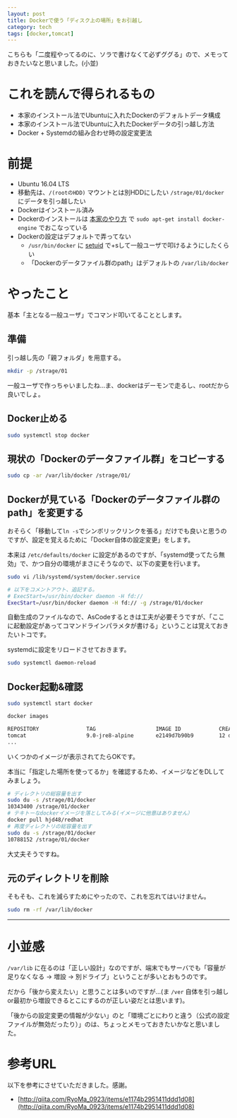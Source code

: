 ```yaml
---
layout: post
title: Dockerで使う「ディスク上の場所」をお引越し
category: tech
tags: [docker,tomcat]
---
```


こちらも「二度程やってるのに、ソラで書けなくて必ずググる」ので、メモっておきたいなと思いました。(小並)

# これを読んで得られるもの

- 本家のインストール法でUbuntuに入れたDockerのデフォルトデータ構成
- 本家のインストール法でUbuntuに入れたDockerデータの引っ越し方法
- Docker + Systemdの組み合わせ時の設定変更法

# 前提

- Ubuntu 16.04 LTS
- 移動先は、`/(rootのHDD)` マウントとは別HDDにしたい `/strage/01/docker` にデータを引っ越したい
- Dockerはインストール済み
- Dockerのインストールは [本家のやり方](https://docs.docker.com/engine/installation/linux/ubuntulinux/) で `sudo apt-get install docker-engine` でおこなっている
- Dockerの設定はデフォルトで弄ってない
  - `/usr/bin/docker` に [setuid](https://ja.wikipedia.org/wiki/Setuid) で+sして一般ユーザで叩けるようにしたくらい
  - 「Dockerのデータファイル群のpath」はデフォルトの `/var/lib/docker`

# やったこと

基本「主となる一般ユーザ」でコマンド叩いてることとします。

## 準備

引っ越し先の「親フォルダ」を用意する。

```bash
mkdir -p /strage/01
```

一般ユーザで作っちゃいましたね…ま、dockerはデーモンで走るし、rootだから良いでしょ。

## Docker止める

```bash
sudo systemctl stop docker
```

## 現状の「Dockerのデータファイル群」をコピーする

```bash
sudo cp -ar /var/lib/docker /strage/01/
```

## Dockerが見ている「Dockerのデータファイル群のpath」を変更する

おそらく「移動して`ln -s`でシンボリックリンクを張る」だけでも良いと思うのですが、設定を覚えるために「Docker自体の設定変更」をします。

本来は `/etc/defaults/docker` に設定があるのですが、「systemd使ってたら無効」で、かつ自分の環境がまさにそうなので、以下の変更を行います。

```bash
sudo vi /lib/systemd/system/docker.service

# 以下をコメントアウト、追記する。
# ExecStart=/usr/bin/docker daemon -H fd://
ExecStart=/usr/bin/docker daemon -H fd:// -g /strage/01/docker
```

自動生成のファイルなので、AsCodeするときは工夫が必要そうですが、「ここに起動設定があってコマンドラインパラメタが書ける」ということは覚えておきたいトコです。

systemdに設定をリロードさせておきます。

```bash
sudo systemctl daemon-reload
```

## Docker起動&確認

```bash
sudo systemctl start docker

docker images

REPOSITORY               TAG                   IMAGE ID            CREATED             SIZE
tomcat                   9.0-jre8-alpine       e2149d7b90b9        12 days ago         135.3 MB
...

```

いくつかのイメージが表示されてたらOKです。


本当に「指定した場所を使ってるか」を確認するため、イメージなどをDLしてみましょう。


```bash
# ディレクトリの総容量を出す
sudo du -s /strage/01/docker
10343400 /strage/01/docker
# テキトーなdockerイメージを落としてみる(イメージに他意はありません）
docker pull hjd48/redhat
# 再度ディレクトリの総容量を出す
sudo du -s /strage/01/docker
10788152 /strage/01/docker
```

大丈夫そうですね。

## 元のディレクトリを削除

そもそも、これを減らすためにやったので、これを忘れてはいけません。

```bash
sudo rm -rf /var/lib/docker
```

---

# 小並感

`/var/lib` に在るのは「正しい設計」なのですが、端末でもサーバでも「容量が足りなくなる -> 増設 -> 別ドライブ」ということが多いとおもうのです。

だから「後から変えたい」と思うことは多いのですが…(ま `/ver` 自体を引っ越しor最初から増設できるとこにするのが正しい姿だとは思います)。

「後からの設定変更の情報が少ない」のと「環境ごとにわりと違う（公式の設定ファイルが無効だったり）」のは、ちょっとメモっておきたいかなと思いました。

# 参考URL

以下を参考にさせていただきました。感謝。

- [http://qiita.com/RyoMa_0923/items/e1174b2951411ddd1d08](http://qiita.com/RyoMa_0923/items/e1174b2951411ddd1d08)
